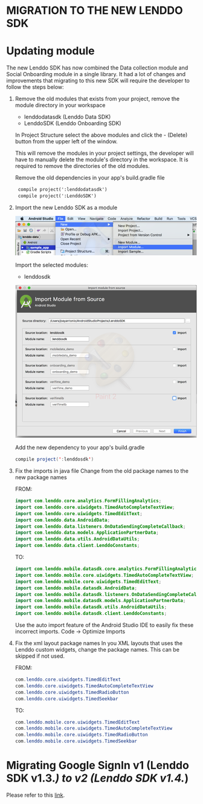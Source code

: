MIGRATION TO THE NEW LENDDO SDK
===
# Updating module
The new Lenddo SDK has now combined the Data collection module and Social Onboarding module in a single library. It had a lot of changes and improvements that migrating to this new SDK will require the developer to follow the steps below:

1. Remove the old modules that exists from your project, remove the module directory in your workspace
   - lenddodatasdk (Lenddo Data SDK)
   - LenddoSDK (Lenddo Onboarding SDK)
 
   In Project Structure select the above modules and click the - (Delete) button from the upper left of the window.
    
   This will remove the modules in your project settings, the developer will have to manually delete the module's directory in the workspace. It is required to remove the directories of the old modules.
 
   Remove the old dependencies in your app's build.gradle file
 
   ```xml
    compile project(':lenddodatasdk')
    compile project(':LenddoSDK')
   ```
 
2. Import the new Lenddo SDK as a module


   ![File > New > Import Module](file_new_import-module.png)
 
   Import the selected modules:
      - lenddosdk

   ![File > New > Import Module](import_from_source.png)
 
   Add the new dependency to your app's build.gradle
 
   ```java
   compile project(':lenddosdk')
   ```

3. Fix the imports in java file
   Change from the old package names to the new package names

   FROM:
   
    ```java
    import com.lenddo.core.analytics.FormFillingAnalytics;
    import com.lenddo.core.uiwidgets.TimedAutoCompleteTextView;
    import com.lenddo.core.uiwidgets.TimedEditText;
    import com.lenddo.data.AndroidData;
    import com.lenddo.data.listeners.OnDataSendingCompleteCallback;
    import com.lenddo.data.models.ApplicationPartnerData;
    import com.lenddo.data.utils.AndroidDataUtils;
    import com.lenddo.data.client.LenddoConstants;
    ```

    TO:
    
    ```java
    import com.lenddo.mobile.datasdk.core.analytics.FormFillingAnalytics;
    import com.lenddo.mobile.core.uiwidgets.TimedAutoCompleteTextView;
    import com.lenddo.mobile.core.uiwidgets.TimedEditText;
    import com.lenddo.mobile.datasdk.AndroidData;
    import com.lenddo.mobile.datasdk.listeners.OnDataSendingCompleteCallback;
    import com.lenddo.mobile.datasdk.models.ApplicationPartnerData;
    import com.lenddo.mobile.datasdk.utils.AndroidDataUtils;
    import com.lenddo.mobile.datasdk.client.LenddoConstants;
    ```

   Use the auto import feature of the Android Studio IDE to easily fix these incorrect imports. Code -> Optimize Imports


4. Fix the xml layout package names
   In you XML layouts that uses the Lenddo custom widgets, change the package names. This can be skipped if not used.

   FROM:
   
    ```java
    com.lenddo.core.uiwidgets.TimedEditText
    com.lenddo.core.uiwidgets.TimedAutoCompleteTextView
    com.lenddo.core.uiwidgets.TimedRadioButton
    com.lenddo.core.uiwidgets.TimedSeekbar
    ```

    TO:
    
    ```java
    com.lenddo.mobile.core.uiwidgets.TimedEditText
    com.lenddo.mobile.core.uiwidgets.TimedAutoCompleteTextView
    com.lenddo.mobile.core.uiwidgets.TimedRadioButton
    com.lenddo.mobile.core.uiwidgets.TimedSeekbar
    ```

# Migrating Google SignIn v1 (Lenddo SDK v1.3.*) to v2 (Lenddo SDK v1.4.*)

Please refer to this [link](wiki/migrating-google-sign-in-v1-to-v2.md).
